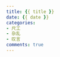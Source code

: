 ```yaml
---
title: {{ title }}
date: {{ date }}
categories: 
- 尺工
- 杂乱
- 叹言
comments: true
---
```

<!-- more -->
